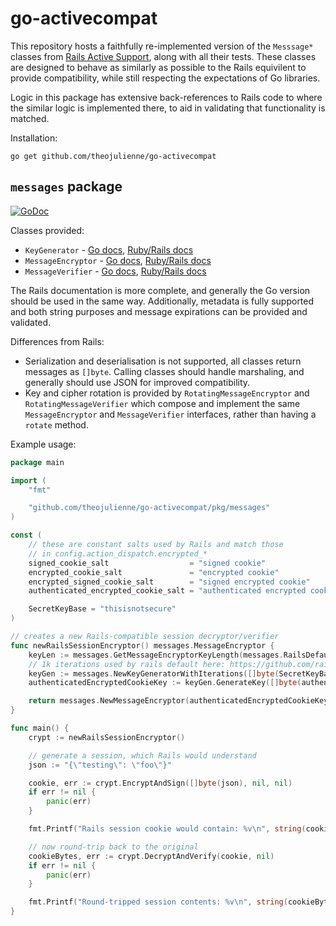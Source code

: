 # go-activecompat

This repository hosts a faithfully re-implemented version of the `Messsage*` classes from [Rails Active Support](https://github.com/rails/rails/tree/master/activesupport), along with all their tests. These classes are designed to behave as similarly as possible to the Rails equivilent to provide compatibility, while still respecting the expectations of Go libraries.

Logic in this package has extensive back-references to Rails code to where the similar logic is implemented there, to aid in validating that functionality is matched.

Installation:
```
go get github.com/theojulienne/go-activecompat
```

## `messages` package

[![GoDoc](https://godoc.org/github.com/theojulienne/go-activecompat/pkg/messages?status.svg)](https://godoc.org/github.com/theojulienne/go-activecompat/pkg/messages)

Classes provided:
 * `KeyGenerator` - [Go docs](https://godoc.org/github.com/theojulienne/go-activecompat/pkg/messages#KeyGenerator), [Ruby/Rails docs](https://edgeapi.rubyonrails.org/classes/ActiveSupport/KeyGenerator.html)
 * `MessageEncryptor` - [Go docs](https://godoc.org/github.com/theojulienne/go-activecompat/pkg/messages#MessageEncryptor), [Ruby/Rails docs](https://api.rubyonrails.org/v5.2.3/classes/ActiveSupport/MessageEncryptor.html)
 * `MessageVerifier` - [Go docs](https://godoc.org/github.com/theojulienne/go-activecompat/pkg/messages#MessageVerifier), [Ruby/Rails docs](https://api.rubyonrails.org/v5.2.3/classes/ActiveSupport/MessageVerifier.html)

The Rails documentation is more complete, and generally the Go version should be used in the same way. Additionally, metadata is fully supported and both string purposes and message expirations can be provided and validated.

Differences from Rails:
 * Serialization and deserialisation is not supported, all classes return messages as `[]byte`. Calling classes should handle marshaling, and generally should use JSON for improved compatibility.
 * Key and cipher rotation is provided by `RotatingMessageEncryptor` and `RotatingMessageVerifier` which compose and implement the same `MessageEncryptor` and `MessageVerifier` interfaces, rather than having a `rotate` method.

Example usage:
```go
package main

import (
	"fmt"

	"github.com/theojulienne/go-activecompat/pkg/messages"
)

const (
	// these are constant salts used by Rails and match those
	// in config.action_dispatch.encrypted_*
	signed_cookie_salt                  = "signed cookie"
	encrypted_cookie_salt               = "encrypted cookie"
	encrypted_signed_cookie_salt        = "signed encrypted cookie"
	authenticated_encrypted_cookie_salt = "authenticated encrypted cookie"

	SecretKeyBase = "thisisnotsecure"
)

// creates a new Rails-compatible session decryptor/verifier
func newRailsSessionEncryptor() messages.MessageEncryptor {
	keyLen := messages.GetMessageEncryptorKeyLength(messages.RailsDefaultAuthenticatedMessageEncryptionCipher)
	// 1k iterations used by rails default here: https://github.com/rails/rails/blob/v5.2.3/railties/lib/rails/application.rb#L173-L178
	keyGen := messages.NewKeyGeneratorWithIterations([]byte(SecretKeyBase), 1000)
	authenticatedEncryptedCookieKey := keyGen.GenerateKey([]byte(authenticated_encrypted_cookie_salt), keyLen)

	return messages.NewMessageEncryptor(authenticatedEncryptedCookieKey, authenticatedEncryptedCookieKey, messages.RailsDefaultAuthenticatedMessageEncryptionCipher)
}

func main() {
	crypt := newRailsSessionEncryptor()

	// generate a session, which Rails would understand
	json := "{\"testing\": \"foo\"}"

	cookie, err := crypt.EncryptAndSign([]byte(json), nil, nil)
	if err != nil {
		panic(err)
	}

	fmt.Printf("Rails session cookie would contain: %v\n", string(cookie))

	// now round-trip back to the original
	cookieBytes, err := crypt.DecryptAndVerify(cookie, nil)
	if err != nil {
		panic(err)
	}

	fmt.Printf("Round-tripped session contents: %v\n", string(cookieBytes))
}

```
